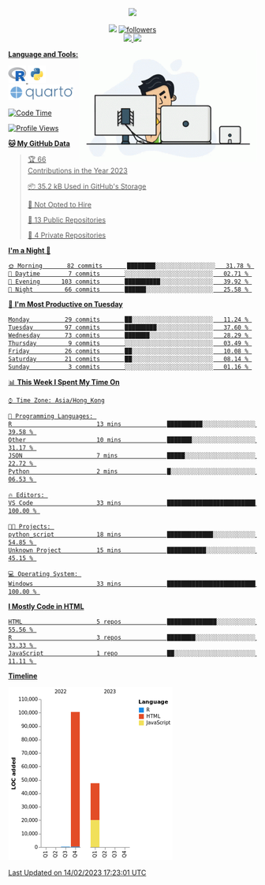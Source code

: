 <div align='center'>
<img src='https://readme-typing-svg.herokuapp.com?font=ubuntu&color=4d3900&center=true&lines=HKUST+Mphil+in+SOSC;Focus+on+China;Code+for+PoliSci'/>
</div>

<p align='center'>
    <img src='https://vbr.wocr.tk/badge?page_id=xinzhuohkust&style=for-the-badge&logo=Github&color=16a085'>
    <a href='https://github.com/xinzhuohkust?tab=followers'>
        <img alt='followers' title='Follow Me on GitHub' src='https://custom-icon-badges.herokuapp.com/github/followers/xinzhuohkust?color=236ad3&labelColor=1155ba&style=for-the-badge&logo=person-add&label=Follow&logoColor=white'/>
        <br>
    </a>
    <a href='https://www.linkedin.com/in/xinzhuo-huang-5161011ba/' target='_blank'>
        <img src='https://img.shields.io/badge/linkedin%20-%230077B5.svg?&style=for-the-badge&logo=linkedin&logoColor=white'/>
    </a>
    <a href='mailto:carlh.stoner@gmail.com' target='_blank'>
        <img src='https://img.shields.io/badge/Gmail-D14836?style=for-the-badge&logo=gmail&logoColor=white'/>
</p>
<img align='right' src="https://github.com/xinzhuohkust/xinzhuohkust/blob/main/programmer.gif" width="360">

**Language and Tools:**  

<code><img height="36" src="https://raw.githubusercontent.com/github/explore/80688e429a7d4ef2fca1e82350fe8e3517d3494d/topics/r/r.png"></code>
<code><img height="36" src="https://raw.githubusercontent.com/github/explore/80688e429a7d4ef2fca1e82350fe8e3517d3494d/topics/python/python.png"></code>
<code><img height="32" src="https://github.com/quarto-dev/quarto-r/blob/main/man/figures/quarto.png"></code>


<!--START_SECTION:waka-->
![Code Time](http://img.shields.io/badge/Code%20Time-0%20secs-blue)

![Profile Views](http://img.shields.io/badge/Profile%20Views-258-blue)

**🐱 My GitHub Data** 

> 🏆 66 Contributions in the Year 2023
 > 
> 📦 35.2 kB Used in GitHub's Storage 
 > 
> 🚫 Not Opted to Hire
 > 
> 📜 13 Public Repositories 
 > 
> 🔑 4 Private Repositories  
 > 
**I'm a Night 🦉** 

```text
🌞 Morning       82 commits       ████████░░░░░░░░░░░░░░░░░   31.78 % 
🌆 Daytime        7 commits       ░░░░░░░░░░░░░░░░░░░░░░░░░   02.71 % 
🌃 Evening      103 commits       ██████████░░░░░░░░░░░░░░░   39.92 % 
🌙 Night         66 commits       ██████░░░░░░░░░░░░░░░░░░░   25.58 % 

```
📅 **I'm Most Productive on Tuesday** 

```text
Monday          29 commits       ██░░░░░░░░░░░░░░░░░░░░░░░   11.24 % 
Tuesday         97 commits       █████████░░░░░░░░░░░░░░░░   37.60 % 
Wednesday       73 commits       ███████░░░░░░░░░░░░░░░░░░   28.29 % 
Thursday         9 commits       ░░░░░░░░░░░░░░░░░░░░░░░░░   03.49 % 
Friday          26 commits       ██░░░░░░░░░░░░░░░░░░░░░░░   10.08 % 
Saturday        21 commits       ██░░░░░░░░░░░░░░░░░░░░░░░   08.14 % 
Sunday           3 commits       ░░░░░░░░░░░░░░░░░░░░░░░░░   01.16 % 

```


📊 **This Week I Spent My Time On** 

```text
⌚︎ Time Zone: Asia/Hong_Kong

💬 Programming Languages: 
R                        13 mins             ██████████░░░░░░░░░░░░░░░   39.58 % 
Other                    10 mins             ███████░░░░░░░░░░░░░░░░░░   31.17 % 
JSON                     7 mins              █████░░░░░░░░░░░░░░░░░░░░   22.72 % 
Python                   2 mins              █░░░░░░░░░░░░░░░░░░░░░░░░   06.53 % 

🔥 Editors: 
VS Code                  33 mins             █████████████████████████   100.00 % 

🐱‍💻 Projects: 
python_script            18 mins             █████████████░░░░░░░░░░░░   54.85 % 
Unknown Project          15 mins             ███████████░░░░░░░░░░░░░░   45.15 % 

💻 Operating System: 
Windows                  33 mins             █████████████████████████   100.00 % 

```

**I Mostly Code in HTML** 

```text
HTML                     5 repos             ██████████████░░░░░░░░░░░   55.56 % 
R                        3 repos             ████████░░░░░░░░░░░░░░░░░   33.33 % 
JavaScript               1 repo              ██░░░░░░░░░░░░░░░░░░░░░░░   11.11 % 

```


**Timeline**

![Chart not found](https://raw.githubusercontent.com/xinzhuohkust/xinzhuohkust/main/charts/bar_graph.png) 


 Last Updated on 14/02/2023 17:23:01 UTC
<!--END_SECTION:waka-->
    
    
    
    
    
    
    
    
